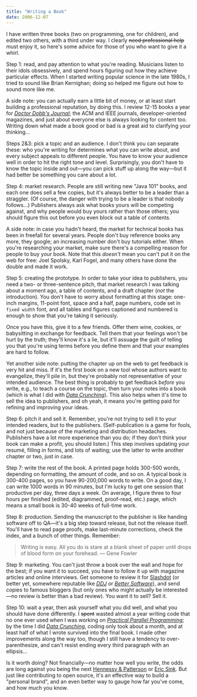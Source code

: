 ```yaml
---
title: "Writing a Book"
date: 2006-12-07
---
```

I have written three books (two on programming, one for children), and edited two others, with a third under way.  I clearly <strike>need professional help</strike> must enjoy it, so here's some advice for those of you who want to give it a whirl.

Step 1: read, and pay attention to what you're reading.  Musicians listen to their idols obsessively, and spend hours figuring out how they achieve particular effects.  When I started writing popular science in the late 1980s, I tried to sound like Brian Kernighan; doing so helped me figure out how to sound more like me.

A side note: you can actually earn a little bit of money, or at least start building a professional reputation, by doing this.  I review 12-15 books a year for <a href="http://www.ddj.com"><cite>Doctor Dobb's Journal</cite></a>; the ACM and IEEE journals, developer-oriented magazines, and just about everyone else is always looking for content too.  Writing down what made a book good or bad is a great aid to clarifying your thinking…

Steps 2&3: pick a topic and an audience.  I don't think you can separate these: who you're writing for determines what you can write about, and every subject appeals to different people.  You have to know your audience well in order to hit the right tone and level. Surprisingly, you don't have to know the topic inside and out—you can pick stuff up along the way—but it had better be something you care about a lot.

Step 4: market research.  People are still writing new "Java 101" books, and each one does sell a few copies, but it's always better to be a leader than a straggler.  (Of course, the danger with trying to be a leader is that nobody follows…)  Publishers always ask what books yours will be competing against, and why people would buy yours rather than those others; you should figure this out before you even block out a table of contents.

A side note: in case you hadn't heard, the market for technical books has been in freefall for several years.  People don't buy reference books any more, they google; an increasing number don't buy tutorials either.  When you're researching your market, make sure there's a compelling reason for people to buy your book.  Note that this <em>doesn't</em> mean you can't put it on the web for free: Joel Spolsky, Karl Fogel, and many others have done the double and made it work.

Step 5: creating the prototype.  In order to take your idea to publishers, you need a two- or three-sentence pitch, that market research I was talking about a moment ago, a table of contents, and a draft chapter (<em>not</em> the introduction).  You don't have to worry about formatting at this stage: one-inch margins, 11-point font, space and a half, page numbers, code set in <code>fixed width</code> font, and all tables and figures captioned and numbered is enough to show that you're taking it seriously.

Once you have this, give it to a few friends.  Offer them wine, cookies, or babysitting in exchange for feedback.  Tell them that your feelings won't be hurt by the truth; they'll know it's a lie, but it'll assuage the guilt of telling you that you're using terms before you define them and that your examples are hard to follow.

Yet another side note: putting the chapter up on the web to get feedback is very hit and miss.  If it's the first book on a new tool whose authors want to evangelize, they'll pile in, but they're probably not representative of your intended audience.  The best thing is probably to get feedback <em>before</em> you write, e.g., to teach a course on the topic, then turn your notes into a book (which is what I did with <a href="http://www.amazon.com/Data-Crunching-Everyday-Problems-Python/dp/0974514071"><cite>Data Crunching</cite></a>).  This also helps when it's time to sell the idea to publishers, and oh yeah, it means you're getting paid for refining and improving your ideas.

Step 6: pitch it and sell it.  Remember, you're not trying to sell it to your intended readers, but to the publishers.  (Self-publication is a game for fools, and not just because of the marketing and distribution headaches.  Publishers have a lot more experience than you do; if they don't think your book can make a profit, you should listen.)  This step involves updating your resumé, filling in forms, and lots of waiting; use the latter to write another chapter or two, just in case.

Step 7: write the rest of the book.  A printed page holds 300-500 words, depending on formatting, the amount of code, and so on.  A typical book is 300-400 pages, so you have 90-200,000 words to write. On a good day, I can write 1000 words in 90 minutes, but I'm lucky to get one session that productive per day, three days a week.  On average, I figure three to four hours per finished (edited, diagrammed, proof-read, etc.) page, which means a small book is 30-40 weeks of full-time work.

Step 8: production.  Sending the manuscript to the publisher is like handing software off to QA—it's a big step toward release, but not the release itself.  You'll have to read page proofs, make last-minute corrections, check the index, and a bunch of other things.  Remember:
<blockquote>Writing is easy. All you do is stare at a blank sheet of paper until drops of blood form on your forehead.
— Gene Fowler</blockquote>
Step 9: marketing.  You can't just throw a book over the wall and hope for the best; if you want it to succeed, you have to follow it up with magazine articles and online interviews.  Get someone to review it for <a href="http://www.slashdot.org">Slashdot</a> (or better yet, somewhere reputable like <a href="http://www.ddj.com"><cite>DDJ</cite></a> or <a href="http://www.stickyminds.com/BetterSoftware/magazine.asp"><cite>Better Software</cite></a>), and send copies to famous bloggers (but only ones who might actually be interested—no review is better than a bad review).  You want it to sell?  Sell it.

Step 10: wait a year, then ask yourself what you did well, and what you should have done differently.  I <strike>spent</strike> wasted almost a year writing code that no one ever used when I was working on <a href="http://www.amazon.com/Practical-Programming-Scientific-Engineering-Computation/dp/0262231867"><cite>Practical Parallel Programming</cite></a>; by the time I did <a href="http://www.amazon.com/Data-Crunching-Everyday-Problems-Python/dp/0974514071"><cite>Data Crunching</cite></a>, coding only took about a month, and at least half of what I wrote survived into the final book.  I made other improvements along the way too, though I still have a tendency to over-parenthesize, and can't resist ending every third paragraph with an ellipsis…

Is it worth doing?  Not financially—no matter how well you write, the odds are long against you being the next <a href="http://www.amazon.com/Computer-Architecture-Fourth-Quantitative-Approach/dp/0123704901">Hennessy & Patterson</a> or <a href="http://www.amazon.com/Eric-Business-Software-Experts-Voice/dp/1590596234">Eric Sink</a>.  But just like contributing to open source, it's an effective way to build a "personal brand", and an even better way to gauge how far you've come, and how much you know.
